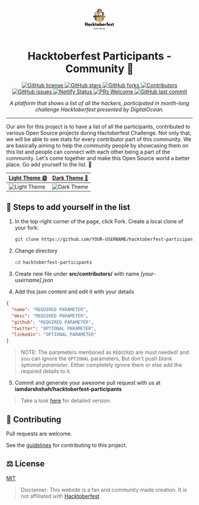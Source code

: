 <p align="center">
<img src="/src/static/logo.png" alt="Logo" width="20%" />
</p>
<h1 align="center">Hacktoberfest Participants - Community 🎃 </h1>
<p align="center">
  <a href="https://github.com/iamdarshshah/hacktoberfest-participants/blob/master/LICENSE">
    <img src="https://img.shields.io/github/license/iamdarshshah/hacktoberfest-participants?logo=github&style=plastic" alt="GitHub license" />
  </a>
  <a href="https://github.com/iamdarshshah/hacktoberfest-participants/stargazers">
    <img src="https://img.shields.io/github/stars/iamdarshshah/hacktoberfest-participants?logo=github&style=plastic" alt="GitHub stars" />
  </a>
  <a href="https://github.com/iamdarshshah/hacktoberfest-participants/network">
    <img src="https://img.shields.io/github/forks/iamdarshshah/hacktoberfest-participants?logo=github&style=plastic" alt="GitHub forks" />
  </a>
  <a href="https://github.com/iamdarshshah/hacktoberfest-participants/graphs/contributors">
        <img src="https://img.shields.io/github/contributors/iamdarshshah/hacktoberfest-participants?logo=github&style=plastic" alt="Contributors"  />
    </a>
  <a href="https://github.com/iamdarshshah/hacktoberfest-participants/issues">
    <img src="https://img.shields.io/github/issues/iamdarshshah/hacktoberfest-participants?logo=github&style=plastic" alt="GitHub issues" />
  </a>
  <a href="https://app.netlify.com/sites/hacktoberfest-participants/deploys">
    <img src="https://img.shields.io/netlify/6ba5f5ad-3203-471e-b054-9634297e851c?logo=netlify&style=plastic" alt="Netlify Status" />
  </a>
  <a href="https://github.com/iamdarshshah/hacktoberfest-participants">
    <img src="https://img.shields.io/badge/PRs-welcome-brightgreen.svg?logo=git&style=plastic&logoColor=white" alt="PRs Welcome" />
  </a>
  <a href="https://github.com/iamdarshshah/hacktoberfest-participants">
    <img src="https://img.shields.io/github/last-commit/iamdarshshah/hacktoberfest-participants?logo=github&style=plastic" alt="GitHub last commit" />
  </a>
</p>

<p align="center">
  <i>A platform that shows a list of all the hackers, participated in month-long challenge Hacktoberfest presented by DigitalOcean.</i>
</p>

---

Our aim for this project is to have a list of all the participants, contributed
to various Open Source projects during Hactoberfest Challenge. Not only that, we
will be able to see stats for every contributor part of this community. We are
basically aiming to help the community people by showcasing them on this list
and people can connect with each other being a part of the community. Let's come
together and make this Open Source world a better place. Go add yourself to the
list. 🚀

<div align="center">
  <table border="0" cellspacing="0" cellpadding="0">
    <thead>
      <tr>
        <th>
          <strong><a href="https://ireact.tech">Light Theme 🌞</a></strong>
        </th>
        <th>
          <strong><a href="https://ireact.tech">Dark Theme 🌛</a></strong>
        </th>
      </tr>
    </thead>
    <tbody>
      <tr>
        <td>
            <img
              alt="Light Theme"
              src="https://github.com/iamdarshshah/hacktoberfest-participants/blob/master/src/static/light-theme.png"
            />
        </td>
        <td>
            <img
              alt="Dark Theme"
              src="https://github.com/iamdarshshah/hacktoberfest-participants/blob/master/src/static/dark-theme.png"
            />
        </td>
      </tr>
    </tbody>
  </table>
</div>

## 🏃 Steps to add yourself in the list

1. In the top-right corner of the page, click Fork. Create a local clone of your
   fork:

   ```sh
   git clone https://github.com/YOUR-USERNAME/hacktoberfest-participants
   ```

2. Change directory

   ```sh
   cd hacktoberfest-participants
   ```

3. Create new file under **src/contributors/** with name _[your-username].json_
4. Add this json content and edit it with your details

```json
{
  "name": "REQUIRED PARAMETER",
  "desc": "REQUIRED PARAMETER",
  "github": "REQUIRED PARAMETER",
  "twitter": "OPTIONAL PARAMETER",
  "linkedin": "OPTIONAL PARAMETER"
}
```

> NOTE: The parameters mentioned as `REQUIRED` are must needed! and you can
> ignore the `OPTIONAL` parameters, But don't push _blank optional parameter_.
> Either completely ignore them or else add the required details to it.

5. Commit and generate your awesome pull request with us at
   **iamdarshshah/hacktoberfest-participants**

> Take a look [here](./example-showcase/add_me.md) for detailed version.

## 🤝 Contributing

Pull requests are welcome.

See the [guidelines](CONTRIBUTING.md) for contributing to this project.

## ⚖️ License

[MIT](LICENSE)

> Disclaimer: This website is a fan and community made creation. It is not
> affiliated with [Hacktoberfest](https://hacktoberfest.digitalocean.com/)
